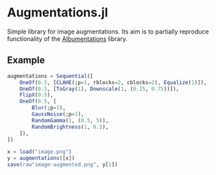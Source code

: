 # Augmentations.jl

Simple library for image augmentations.
Its aim is to partially reproduce functionality
of the [Albumentations](https://albumentations.ai/) library.

## Example

```julia
augmentations = Sequential([
    OneOf(0.5, [CLAHE(;p=1, rblocks=2, cblocks=2), Equalize(1)]),
    OneOf(0.5, [ToGray(1), Downscale(1, (0.25, 0.75))]),
    FlipX(0.5),
    OneOf(0.5, [
        Blur(;p=1),
        GaussNoise(;p=1),
        RandomGamma(1, (0.5, 5)),
        RandomBrightness(1, 0.2),
    ]),
])

x = load("image.png")
y = augmentations([x])
save(raw"image-augmented.png", y[1])
```
